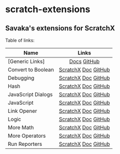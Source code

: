 # scratch-extensions

## Savaka's extensions for ScratchX

Table of links:

| Name | Links |
|---|:---:|
| [Generic Links] | [Docs](https://github.com/savaka2/scratch-extensions/wiki) [GitHub](https://github.com/savaka2/scratch-extensions) |
| Convert to Boolean | [ScratchX](http://scratchx.org/?url=http://savaka2.github.io/scratch-extensions/convert-to-boolean.js) [Doc](https://github.com/savaka2/scratch-extensions/wiki/Convert-to-Boolean-extension) [GitHub](https://github.com/savaka2/scratch-extensions/blob/gh-pages/convert-to-boolean.js) |
| Debugging | [ScratchX](http://scratchx.org/?url=http://savaka2.github.io/scratch-extensions/debugging.js) [Doc](https://github.com/savaka2/scratch-extensions/wiki/Debugging-extension) [GitHub](https://github.com/savaka2/scratch-extensions/blob/gh-pages/debugging.js) |
| Hash  | [ScratchX](http://scratchx.org/?url=http://savaka2.github.io/scratch-extensions/hash.js) [Doc](https://github.com/savaka2/scratch-extensions/wiki/Hash-extension) [GitHub](https://github.com/savaka2/scratch-extensions/blob/gh-pages/hash.js) |
| JavaScript Dialogs | [ScratchX](http://scratchx.org/?url=http://savaka2.github.io/scratch-extensions/javascript-dialogs.js) [Doc](https://github.com/savaka2/scratch-extensions/wiki/JavaScript-Dialogs-extension) [GitHub](https://github.com/savaka2/scratch-extensions/blob/gh-pages/javascript-dialogs.js) |
| JavaScript | [ScratchX](http://scratchx.org/?url=http://savaka2.github.io/scratch-extensions/javascript.js) [Doc](https://github.com/savaka2/scratch-extensions/wiki/JavaScript-extension) [GitHub](https://github.com/savaka2/scratch-extensions/blob/gh-pages/javascript.js) |
| Link Opener | [ScratchX](http://scratchx.org/?url=http://savaka2.github.io/scratch-extensions/link-opener.js) [Doc](https://github.com/savaka2/scratch-extensions/wiki/Link-Opener-extension) [GitHub](https://github.com/savaka2/scratch-extensions/blob/gh-pages/link-opener.js) |
| Logic | [ScratchX](http://scratchx.org/?url=http://savaka2.github.io/scratch-extensions/logic.js) [Doc](https://github.com/savaka2/scratch-extensions/wiki/Logic-extension) [GitHub](https://github.com/savaka2/scratch-extensions/blob/gh-pages/logic.js) |
| More Math | [ScratchX](http://scratchx.org/?url=http://savaka2.github.io/scratch-extensions/more-math.js) [Doc](https://github.com/savaka2/scratch-extensions/wiki/More-Math-extension) [GitHub](https://github.com/savaka2/scratch-extensions/blob/gh-pages/more-math.js) |
| More Operators | [ScratchX](http://scratchx.org/?url=http://savaka2.github.io/scratch-extensions/more-operators.js) [Doc](https://github.com/savaka2/scratch-extensions/wiki/More-Operators-extension) [GitHub](https://github.com/savaka2/scratch-extensions/blob/gh-pages/more-operators.js) |
| Run Reporters | [ScratchX](http://scratchx.org/?url=http://savaka2.github.io/scratch-extensions/run-reporters.js) [Doc](https://github.com/savaka2/scratch-extensions/wiki/Run-Reporters-extension) [GitHub](https://github.com/savaka2/scratch-extensions/blob/gh-pages/run-reporters.js) |